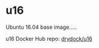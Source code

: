 # u16
Ubuntu 16.04 base image.....

u16 Docker Hub repo: [drydock/u16](https://hub.docker.com/r/drydock/u16/)
  

